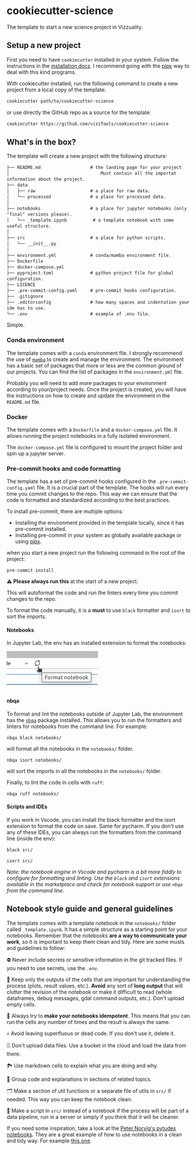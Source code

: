 # cookiecutter-science

The template to start a new science project in Vizzuality.

## Setup a new project

First you need to have `cookiecutter` installed in your system.
Follow the instructions in the [installation docs](https://cookiecutter.readthedocs.io/en/2.0.2/installation.html).
I recommend going with the [pipx](https://pypa.github.io/pipx/) way
to deal with this kind programs.

With cookiecutter installed, run the following command to create a new project from a local copy of the template:

```bash
cookiecutter path/to/cookiecutter-science
```

or use directly the GitHub repo as a source for the template:

```bash
cookiecutter https://github.com/vizzTools/cookiecutter-science
```

## What's in the box?

The template will create a new project with the following structure:

```
├── README.md                   # the landing page for your project
│                                   Must contain all the importat information about the project.
├── data
│   ├── raw                     # a place for raw data.
│   └── processed               # a place for processed data.   
│  
├── notebooks                   # a place for jupyter notebooks (only "final" versions please).
│   └── _template.ipynb          # a template notebook with some useful structure.
│  
├── src                         # a place for python scripts.
│   └── __init__.py
│  
├── environment.yml             # conda/mamba environment file.
├── Dockerfile
├── docker-compose.yml
├── pyproject.toml              # python project file for global configuration.
├── LICENCE
├── .pre-commit-config.yaml     # pre-commit hooks configuration.
├── .gitignore
├── .editorconfig               # how many spaces and indentation your ide has to use.
└── .env                        # example of .env file.
```

Simple.

### Conda environment

The template comes with a `conda` environment file.
I strongly recommend the use of [`mamba`](https://mamba.readthedocs.io/en/latest/)
to create and manage the environment. The environment has a basic set of packages that more or less
are the common ground of our projects. You can find the list of packages in the `environment.yml` file.

Probably you will need to add more packages to your environment according to your/project needs.
Once the project is created, you will have the instructions on how to create and update the environment in
the `README.md` file.

### Docker

The template comes with a `Dockerfile` and a `docker-compose.yml` file.
It allows running the project notebooks in a fully isolated environment.

The `docker-compose.yml` file is configured to mount the project folder and spin up
a jupyter server.

### Pre-commit hooks and code formatting

The template has a set of pre-commit hooks configured in the `.pre-commit-config.yaml` file.
It is a crucial part of the template. The hooks will run every time you commit changes to the repo.
This way we can ensure that the code is formatted and standardized according to the best practices.

To install pre-commit, there are multiple options:

- Installing the environment provided in the template locally, since it has pre-commit installed.
- Installing pre-commit in your system as globally available package or using [pipx](https://pypa.github.io/pipx/).

when you start a new project run the following command in the root of the project:

```shell
pre-commit install
```

⚠ **Please always run this** at the start of a new project.

This will autoformat the code and run the linters every time you commit changes to the repo.

To format the code manually, it is a **must** to use `black` formatter and `isort` to sort the imports.

#### Notebooks

In Jupyter Lab, the env has an installed extension to format the notebooks:

![format-notebook.png](imgs/format-notebook.png)

#### nbqa

To format and lint the notebooks outside of Jupyter Lab, the environment has the
[`nbqa`](https://nbqa.readthedocs.io/en/latest/index.html) package installed.
This allows you to run the formatters and linters for notebooks from the command line.
For example:

```shell
nbqa black notebooks/
```

will format all the notebooks in the `notebooks/` folder.

```shell
nbqa isort notebooks/
```

will sort the imports in all the notebooks in the `notebooks/` folder.

Finally, to lint the code in cells with `ruff`:

```shell
nbqa ruff notebooks/
```

#### Scripts and IDEs

If you work in Vscode, you can install the black formatter and the isort extension to format the code on save.
Same for pycharm.
If you don't use any of these IDEs, you can always run the formatters from the command line (inside the env):

```shell
black src/
```

```shell
isort src/
```

_Note: the notebook engine in Vscode and pycharm is a bit more fiddly to configure for formatting and linting.
Use the `black` and `isort` extensions available in the marketplace and check for notebook support or use `nbqa` from the
command line._

## Notebook style guide and general guidelines

The template comes with a template notebook in the `notebooks/` folder called `_template.ipynb`. It has a simple
structure as a starting point for your notebooks.
Remember that the notebooks **are a way to communicate your work**, so it is important to keep them clean and tidy.
Here are some musts and guidelines to follow:

⛔ Never include secrets or sensitive information in the git tracked files. If you need to use secrets, use the `.env`.

🤯 Keep only the outputs of the cells that are important for understanding the process (plots, result values, etc.).
**Avoid** any sort of **long output** that will clutter the revision of the notebook or make it difficult to read
(whole dataframes, debug messages, gdal command outputs, etc.). Don't upload empty cells.

🏁 Always try to **make your notebooks idempotent**.
This means that you can run the cells any number of times and the result is always the same.

💀 Avoid leaving superfluous or dead code. If you don't use it, delete it.

🗄 Don't upload data files. Use a bucket in the cloud and load the data from there.

🏞 Use markdown cells to explain what you are doing and why.

📇 Group code and explanations in sections of related topics.

🗂 Make a section of util functions or a separate file of utils
in `src/` if needed. This way you can keep the notebook clean.

📜 Make a script in `src/` instead of a notebook if the process will be part of a data pipeline,
run in a server or simply if you think that it will be cleaner.

If you need some inspiration, take a look at
the [Peter Norvig's pytudes notebooks](https://github.com/norvig/pytudes/tree/main/ipynb).
They are a great example of how to use notebooks in a clean and tidy way. For
example [this one](https://github.com/norvig/pytudes/blob/main/ipynb/Economics.ipynb).
